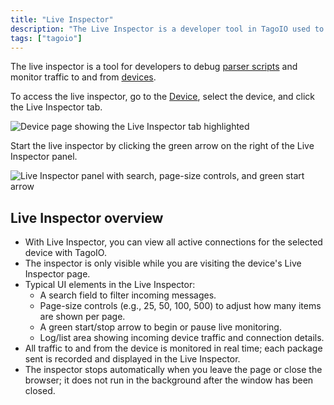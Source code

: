 ```yaml
---
title: "Live Inspector"
description: "The Live Inspector is a developer tool in TagoIO used to debug parser scripts and monitor device traffic; this article explains how to open and use the Live Inspector from a device page."
tags: ["tagoio"]
---
```

The live inspector is a tool for developers to debug [parser scripts](payload-parser/.md) and monitor traffic to and from [devices](/docs/tagoio/devices/).

To access the live inspector, go to the [Device](https://admin.tago.io/devices), select the device, and click the Live Inspector tab.

![Device page showing the Live Inspector tab highlighted](/docs_imagem/tagoio/live-inspector-2.png)

Start the live inspector by clicking the green arrow on the right of the Live Inspector panel.

![Live Inspector panel with search, page-size controls, and green start arrow](/docs_imagem/tagoio/live-inspector-2.png)

## Live Inspector overview

- With Live Inspector, you can view all active connections for the selected device with TagoIO.
- The inspector is only visible while you are visiting the device's Live Inspector page.
- Typical UI elements in the Live Inspector:
  - A search field to filter incoming messages.
  - Page-size controls (e.g., 25, 50, 100, 500) to adjust how many items are shown per page.
  - A green start/stop arrow to begin or pause live monitoring.
  - Log/list area showing incoming device traffic and connection details.
- All traffic to and from the device is monitored in real time; each package sent is recorded and displayed in the Live Inspector.
- The inspector stops automatically when you leave the page or close the browser; it does not run in the background after the window has been closed.
